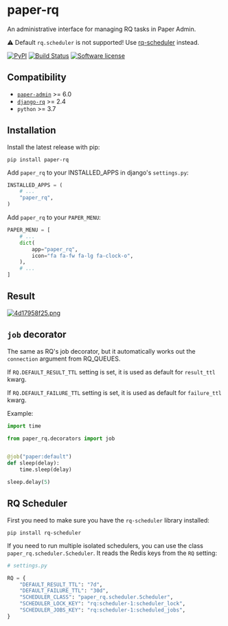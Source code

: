 # paper-rq

An administrative interface for managing RQ tasks in Paper Admin.

⚠ Default `rq.scheduler` is not supported! Use [rq-scheduler](https://github.com/rq/rq-scheduler) instead.

[![PyPI](https://img.shields.io/pypi/v/paper-rq.svg)](https://pypi.org/project/paper-rq/)
[![Build Status](https://github.com/dldevinc/paper-admin/actions/workflows/release.yml/badge.svg)](https://github.com/dldevinc/paper-rq)
[![Software license](https://img.shields.io/pypi/l/paper-rq.svg)](https://pypi.org/project/paper-rq/)

## Compatibility

-   [`paper-admin`](https://github.com/dldevinc/paper-admin) >= 6.0
-   [`django-rq`](https://github.com/rq/django-rq) >= 2.4
-   `python` >= 3.7

## Installation

Install the latest release with pip:

```shell
pip install paper-rq
```

Add `paper_rq` to your INSTALLED_APPS in django's `settings.py`:

```python
INSTALLED_APPS = (
    # ...
    "paper_rq",
)
```

Add `paper_rq` to your `PAPER_MENU`:

```python
PAPER_MENU = [
    # ...
    dict(
        app="paper_rq",
        icon="fa fa-fw fa-lg fa-clock-o",
    ),
    # ...
]
```

## Result

[![4d17958f25.png](https://i.postimg.cc/mgzCsHVG/4d17958f25.png)](https://postimg.cc/tsbYd7Lr)

## `job` decorator

The same as RQ's job decorator, but it automatically works out
the `connection` argument from RQ_QUEUES.

If `RQ.DEFAULT_RESULT_TTL` setting is set, it is used as default
for `result_ttl` kwarg.

If `RQ.DEFAULT_FAILURE_TTL` setting is set, it is used as default
for `failure_ttl` kwarg.

Example:
```python
import time

from paper_rq.decorators import job


@job("paper:default")
def sleep(delay):
    time.sleep(delay)
```

```python
sleep.delay(5)
```

## RQ Scheduler

First you need to make sure you have the `rq-scheduler` library installed:

```shell
pip install rq-scheduler
```

If you need to run multiple isolated schedulers, you can use the class
`paper_rq.scheduler.Scheduler`. It reads the Redis keys from the `RQ` setting:

```python
# settings.py

RQ = {
    "DEFAULT_RESULT_TTL": "7d",
    "DEFAULT_FAILURE_TTL": "30d",
    "SCHEDULER_CLASS": "paper_rq.scheduler.Scheduler",
    "SCHEDULER_LOCK_KEY": "rq:scheduler-1:scheduler_lock",
    "SCHEDULER_JOBS_KEY": "rq:scheduler-1:scheduled_jobs",
}
```
